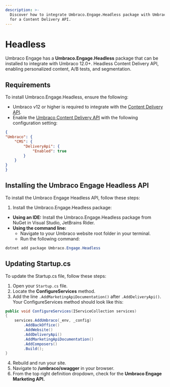```yaml
---
description: >-
  Discover how to integrate Umbraco.Engage.Headless package with Umbraco 12.0+
  for a Content Delivery API.
---
```


# Headless

Umbraco Engage has a **Umbraco.Engage.Headless** package that can be installed to integrate with Umbraco 12.0+. Headless Content Delivery API, enabling personalized content, A/B tests, and segmentation.

## Requirements

To install Umbraco.Engage.Headless, ensure the following:

* Umbraco v12 or higher is required to integrate with the [Content Delivery API](https://docs.umbraco.com/umbraco-cms/reference/content-delivery-api).
* Enable the [Umbraco Content Delivery API](https://docs.umbraco.com/umbraco-cms/reference/content-delivery-api#enable-the-content-delivery-api) with the following configuration setting:

```json
{
"Umbraco": {
    "CMS": {
        "DeliveryApi": {
            "Enabled": true
        }
    }
}
}
```

## Installing the Umbraco Engage Headless API

To install the Umbraco Engage Headless API, follow these steps:

1. Install the Umbraco.Engage.Headless package:

* **Using an IDE:** Install the Umbraco.Engage.Headless package from NuGet in Visual Studio, JetBrains Rider.
* **Using the command line:**
  * Navigate to your Umbraco website root folder in your terminal.
  * Run the following command:

```cs
dotnet add package Umbraco.Engage.Headless
```

## Updating Startup.cs

To update the Startup.cs file, follow these steps:

1. Open your `Startup.cs` file.
2. Locate the **ConfigureServices** method.
3. Add the line `.AddMarketingApiDocumentation()` after `.AddDeliveryApi()`. Your ConfigureServices method should look like this:

```cs
public void ConfigureServices(IServiceCollection services)
{
    services.AddUmbraco(_env, _config)
        .AddBackOffice()
        .AddWebsite()
        .AddDeliveryApi()
        .AddMarketingApiDocumentation()
        .AddComposers()
        .Build();
}
```

4. Rebuild and run your site.
5. Navigate to **/umbraco/swagger** in your browser.
6. From the top right definition dropdown, check for the **Umbraco Engage Marketing API.**
